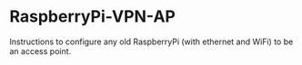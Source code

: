 # RaspberryPi-VPN-AP
Instructions to configure any old RaspberryPi (with ethernet and WiFi) to be an access point.
